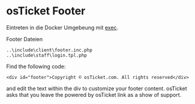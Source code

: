 # osTicket Footer

Eintreten in die Docker Umgebeung mit [exec](https://github.com/guggenbergerME/linux_codes/tree/main/docker/EXEC).

Footer Dateien

```
..\include\client\footer.inc.php
..\include\staff\login.tpl.php
```
Find the following code:
```
<div id="footer">Copyright © osTicket.com. All rights reserved</div>
```
and edit the text within the div to customize your footer content. osTicket asks that you leave the powered by osTicket link as a show of support.
